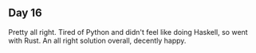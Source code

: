## Day 16

Pretty all right. Tired of Python and didn't feel like doing Haskell, so went
with Rust. An all right solution overall, decently happy.
